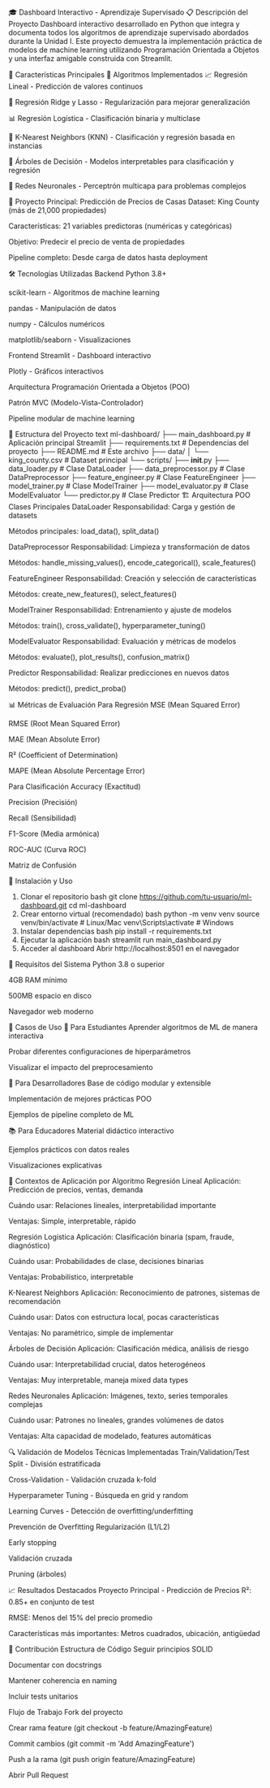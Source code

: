 🎓 Dashboard Interactivo - Aprendizaje Supervisado
📋 Descripción del Proyecto
Dashboard interactivo desarrollado en Python que integra y documenta todos los algoritmos de aprendizaje supervisado abordados durante la Unidad I. Este proyecto demuestra la implementación práctica de modelos de machine learning utilizando Programación Orientada a Objetos y una interfaz amigable construida con Streamlit.

🚀 Características Principales
🤖 Algoritmos Implementados
📈 Regresión Lineal - Predicción de valores continuos

🎯 Regresión Ridge y Lasso - Regularización para mejorar generalización

📊 Regresión Logística - Clasificación binaria y multiclase

👥 K-Nearest Neighbors (KNN) - Clasificación y regresión basada en instancias

🌳 Árboles de Decisión - Modelos interpretables para clasificación y regresión

🧠 Redes Neuronales - Perceptrón multicapa para problemas complejos

🏡 Proyecto Principal: Predicción de Precios de Casas
Dataset: King County (más de 21,000 propiedades)

Características: 21 variables predictoras (numéricas y categóricas)

Objetivo: Predecir el precio de venta de propiedades

Pipeline completo: Desde carga de datos hasta deployment

🛠️ Tecnologías Utilizadas
Backend
Python 3.8+

scikit-learn - Algoritmos de machine learning

pandas - Manipulación de datos

numpy - Cálculos numéricos

matplotlib/seaborn - Visualizaciones

Frontend
Streamlit - Dashboard interactivo

Plotly - Gráficos interactivos

Arquitectura
Programación Orientada a Objetos (POO)

Patrón MVC (Modelo-Vista-Controlador)

Pipeline modular de machine learning

📁 Estructura del Proyecto
text
ml-dashboard/
├── main_dashboard.py          # Aplicación principal Streamlit
├── requirements.txt           # Dependencias del proyecto
├── README.md                  # Este archivo
├── data/
│   └── king_county.csv       # Dataset principal
└── scripts/
    ├── __init__.py
    ├── data_loader.py        # Clase DataLoader
    ├── data_preprocessor.py  # Clase DataPreprocessor
    ├── feature_engineer.py   # Clase FeatureEngineer
    ├── model_trainer.py      # Clase ModelTrainer
    ├── model_evaluator.py    # Clase ModelEvaluator
    └── predictor.py          # Clase Predictor
🏗️ Arquitectura POO
Clases Principales
DataLoader
Responsabilidad: Carga y gestión de datasets

Métodos principales: load_data(), split_data()

DataPreprocessor
Responsabilidad: Limpieza y transformación de datos

Métodos: handle_missing_values(), encode_categorical(), scale_features()

FeatureEngineer
Responsabilidad: Creación y selección de características

Métodos: create_new_features(), select_features()

ModelTrainer
Responsabilidad: Entrenamiento y ajuste de modelos

Métodos: train(), cross_validate(), hyperparameter_tuning()

ModelEvaluator
Responsabilidad: Evaluación y métricas de modelos

Métodos: evaluate(), plot_results(), confusion_matrix()

Predictor
Responsabilidad: Realizar predicciones en nuevos datos

Métodos: predict(), predict_proba()

📊 Métricas de Evaluación
Para Regresión
MSE (Mean Squared Error)

RMSE (Root Mean Squared Error)

MAE (Mean Absolute Error)

R² (Coefficient of Determination)

MAPE (Mean Absolute Percentage Error)

Para Clasificación
Accuracy (Exactitud)

Precision (Precisión)

Recall (Sensibilidad)

F1-Score (Media armónica)

ROC-AUC (Curva ROC)

Matriz de Confusión

🚀 Instalación y Uso
1. Clonar el repositorio
bash
git clone https://github.com/tu-usuario/ml-dashboard.git
cd ml-dashboard
2. Crear entorno virtual (recomendado)
bash
python -m venv venv
source venv/bin/activate  # Linux/Mac
venv\Scripts\activate     # Windows
3. Instalar dependencias
bash
pip install -r requirements.txt
4. Ejecutar la aplicación
bash
streamlit run main_dashboard.py
5. Acceder al dashboard
Abrir http://localhost:8501 en el navegador

📝 Requisitos del Sistema
Python 3.8 o superior

4GB RAM mínimo

500MB espacio en disco

Navegador web moderno

🧪 Casos de Uso
🔧 Para Estudiantes
Aprender algoritmos de ML de manera interactiva

Probar diferentes configuraciones de hiperparámetros

Visualizar el impacto del preprocesamiento

🔬 Para Desarrolladores
Base de código modular y extensible

Implementación de mejores prácticas POO

Ejemplos de pipeline completo de ML

📚 Para Educadores
Material didáctico interactivo

Ejemplos prácticos con datos reales

Visualizaciones explicativas

🎯 Contextos de Aplicación por Algoritmo
Regresión Lineal
Aplicación: Predicción de precios, ventas, demanda

Cuándo usar: Relaciones lineales, interpretabilidad importante

Ventajas: Simple, interpretable, rápido

Regresión Logística
Aplicación: Clasificación binaria (spam, fraude, diagnóstico)

Cuándo usar: Probabilidades de clase, decisiones binarias

Ventajas: Probabilístico, interpretable

K-Nearest Neighbors
Aplicación: Reconocimiento de patrones, sistemas de recomendación

Cuándo usar: Datos con estructura local, pocas características

Ventajas: No paramétrico, simple de implementar

Árboles de Decisión
Aplicación: Clasificación médica, análisis de riesgo

Cuándo usar: Interpretabilidad crucial, datos heterogéneos

Ventajas: Muy interpretable, maneja mixed data types

Redes Neuronales
Aplicación: Imágenes, texto, series temporales complejas

Cuándo usar: Patrones no lineales, grandes volúmenes de datos

Ventajas: Alta capacidad de modelado, features automáticas

🔍 Validación de Modelos
Técnicas Implementadas
Train/Validation/Test Split - División estratificada

Cross-Validation - Validación cruzada k-fold

Hyperparameter Tuning - Búsqueda en grid y random

Learning Curves - Detección de overfitting/underfitting

Prevención de Overfitting
Regularización (L1/L2)

Early stopping

Validación cruzada

Pruning (árboles)

📈 Resultados Destacados
Proyecto Principal - Predicción de Precios
R²: 0.85+ en conjunto de test

RMSE: Menos del 15% del precio promedio

Características más importantes: Metros cuadrados, ubicación, antigüedad

🤝 Contribución
Estructura de Código
Seguir principios SOLID

Documentar con docstrings

Mantener coherencia en naming

Incluir tests unitarios

Flujo de Trabajo
Fork del proyecto

Crear rama feature (git checkout -b feature/AmazingFeature)

Commit cambios (git commit -m 'Add AmazingFeature')

Push a la rama (git push origin feature/AmazingFeature)

Abrir Pull Request